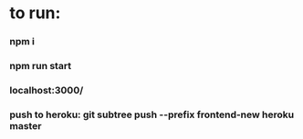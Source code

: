 # to run: # 

### npm i ###
### npm run start ###
### localhost:3000/ ###
### push to heroku: git subtree push --prefix frontend-new heroku master ###